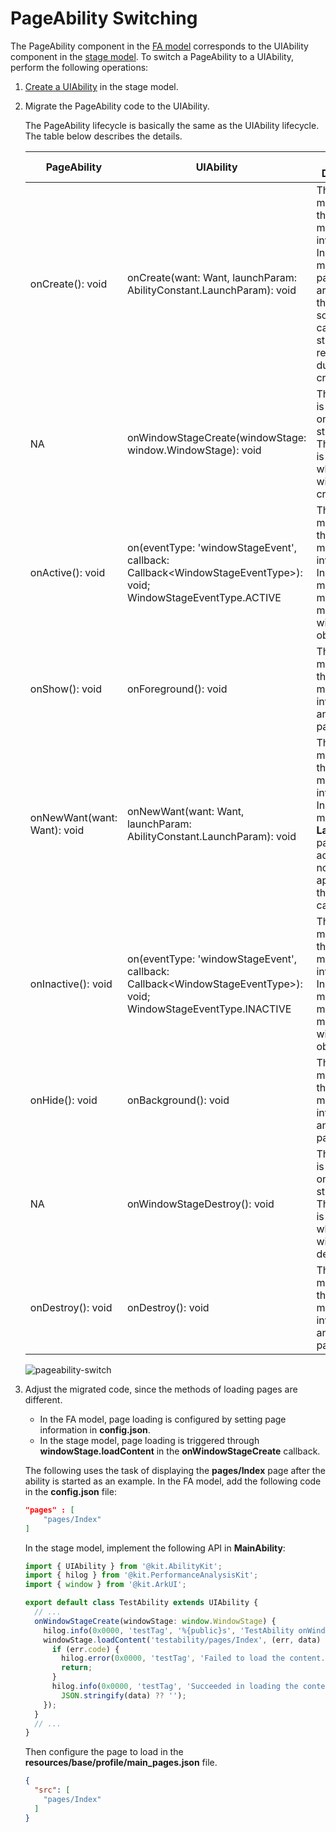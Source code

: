 # PageAbility Switching

<!--Kit: Ability Kit-->
<!--Subsystem: Ability-->
<!--Owner: @wkljy-->
<!--Designer: @li-weifeng2024-->
<!--Tester: @lixueqing513-->
<!--Adviser: @huipeizi-->

The PageAbility component in the [FA model](ability-terminology.md#fa-model) corresponds to the UIAbility component in the [stage model](ability-terminology.md#stage-model). To switch a PageAbility to a UIAbility, perform the following operations:


1. [Create a UIAbility](uiability-usage.md) in the stage model.

2. Migrate the PageAbility code to the UIAbility.

   The PageAbility lifecycle is basically the same as the UIAbility lifecycle. The table below describes the details.

   | PageAbility| UIAbility| Mapping Description|
   | -------- | -------- | -------- |
   | onCreate(): void| onCreate(want: Want, launchParam: AbilityConstant.LaunchParam): void | The two methods have the same meaning and invoking time. In the stage model, parameters are added to the callback so that you can obtain startup-related data during creation.|
   | NA | onWindowStageCreate(windowStage: window.WindowStage): void| This method is available only in the stage model. The callback is invoked when a window is created.|
   | onActive(): void | on(eventType: 'windowStageEvent', callback: Callback&lt;WindowStageEventType&gt;): void;<br>WindowStageEventType.ACTIVE | The two methods have the same meaning and invoking time. In the stage model, this method is moved to the window object.|
   | onShow(): void | onForeground(): void | The two methods have the same meaning, invoking time, and parameters.|
   | onNewWant(want: Want): void| onNewWant(want: Want, launchParam: AbilityConstant.LaunchParam): void | The two methods have the same meaning and invoking time. In the stage model, the **LaunchParam** parameter is added to notify the application of the startup cause.|
   | onInactive(): void| on(eventType: 'windowStageEvent', callback: Callback&lt;WindowStageEventType&gt;): void;<br>WindowStageEventType.INACTIVE | The two methods have the same meaning and invoking time. In the stage model, this method is moved to the window object.|
   | onHide(): void | onBackground(): void | The two methods have the same meaning, invoking time, and parameters.|
   | NA | onWindowStageDestroy(): void | This method is available only in the stage model. The callback is invoked when a window is destroyed.|
   | onDestroy(): void | onDestroy(): void | The two methods have the same meaning, invoking time, and parameters.|

   ![pageability-switch](figures/pageability-switch.png)

3. Adjust the migrated code, since the methods of loading pages are different.

   - In the FA model, page loading is configured by setting page information in **config.json**.
   - In the stage model, page loading is triggered through **windowStage.loadContent** in the **onWindowStageCreate** callback.

   The following uses the task of displaying the **pages/Index** page after the ability is started as an example. In the FA model, add the following code in the **config.json** file:
   
   
      ```json
      "pages" : [
          "pages/Index"
      ]
      ```
   
   In the stage model, implement the following API in **MainAbility**:
   
   
     ```ts
     import { UIAbility } from '@kit.AbilityKit';
     import { hilog } from '@kit.PerformanceAnalysisKit';
     import { window } from '@kit.ArkUI';
   
     export default class TestAbility extends UIAbility {
       // ...
       onWindowStageCreate(windowStage: window.WindowStage) {
         hilog.info(0x0000, 'testTag', '%{public}s', 'TestAbility onWindowStageCreate');
         windowStage.loadContent('testability/pages/Index', (err, data) => {
           if (err.code) {
             hilog.error(0x0000, 'testTag', 'Failed to load the content. Cause: %{public}s', JSON.stringify(err) ?? '');
             return;
           }
           hilog.info(0x0000, 'testTag', 'Succeeded in loading the content. Data: %{public}s',
             JSON.stringify(data) ?? '');
         });
       }
       // ...
     }
     ```
   
   Then configure the page to load in the **resources/base/profile/main_pages.json** file.
   
     ```json
     {
       "src": [
         "pages/Index"
       ]
     }
     ```
